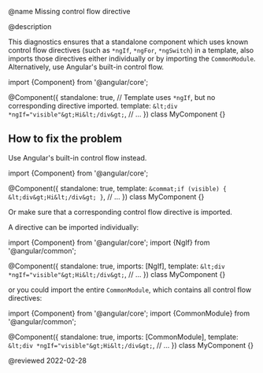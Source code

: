 @name Missing control flow directive

@description

This diagnostics ensures that a standalone component which uses known control flow directives
(such as `*ngIf`, `*ngFor`, `*ngSwitch`) in a template, also imports those directives either
individually or by importing the `CommonModule`. Alternatively, use Angular's
built-in control flow.

<code-example format="typescript" language="typescript">

import {Component} from '&commat;angular/core';

&commat;Component({
  standalone: true,
  // Template uses `*ngIf`, but no corresponding directive imported.
  template: `&lt;div *ngIf="visible"&gt;Hi&lt;/div&gt;`,
  // &hellip;
})
class MyComponent {}

</code-example>

## How to fix the problem

Use Angular's built-in control flow instead.

<code-example format="typescript" language="typescript">

import {Component} from '&commat;angular/core';

&commat;Component({
  standalone: true,
  template: `&commat;if (visible) { &lt;div&gt;Hi&lt;/div&gt; }`,
  // &hellip;
})
class MyComponent {}

</code-example>

Or make sure that a corresponding control flow directive is imported.

A directive can be imported individually:

<code-example format="typescript" language="typescript">

import {Component} from '&commat;angular/core';
import {NgIf} from '&commat;angular/common';

&commat;Component({
  standalone: true,
  imports: [NgIf],
  template: `&lt;div *ngIf="visible"&gt;Hi&lt;/div&gt;`,
  // &hellip;
})
class MyComponent {}

</code-example>

or you could import the entire `CommonModule`, which contains all control flow directives:

<code-example format="typescript" language="typescript">

import {Component} from '&commat;angular/core';
import {CommonModule} from '&commat;angular/common';

&commat;Component({
  standalone: true,
  imports: [CommonModule],
  template: `&lt;div *ngIf="visible"&gt;Hi&lt;/div&gt;`,
  // &hellip;
})
class MyComponent {}

</code-example>


<!-- links -->

<!-- external links -->

<!-- end links -->

@reviewed 2022-02-28
